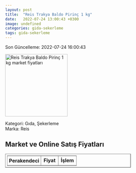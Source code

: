 ```yaml
---
layout: post
title:  "Reis Trakya Baldo Pirinç 1 kg"
date:   2022-07-24 13:00:43 +0300
image: undefined
categories: gida-sekerleme
tags: gida-sekerleme
---
```


Son Güncelleme: 2022-07-24 16:00:43

<img src="undefined" width="200" alt="Reis Trakya Baldo Pirinç 1 kg market fiyatları" />

Kategori: Gıda, Şekerleme
<br />
Marka: Reis

<h2>Market ve Online Satış Fiyatları</h2>

<table border="1" style="padding: 5px;width:80%;">
  <tr>
    <td style="padding: 5px;"><strong>Perakendeci</strong></td>
    <td><strong>Fiyat</strong></td>
    <td><strong>İşlem</strong></td>
  </tr>
  
</table>
